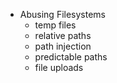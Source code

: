   * Abusing Filesystems
    * temp files
    * relative paths
    * path injection
    * predictable paths
    * file uploads